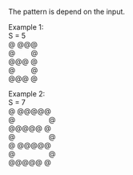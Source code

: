 The pattern is depend on the input.

Example 1:<br>
S = 5<br>
@ @@@ <br>
@&nbsp; &nbsp;&nbsp;&nbsp; &nbsp; @<br> 
@@@ @<br>
@&nbsp; &nbsp;&nbsp;&nbsp; &nbsp;   @<br>
@@@ @<br>

Example 2:<br>
S = 7<br>
@ @@@@@<br>
@&nbsp; &nbsp;&nbsp;&nbsp; &nbsp;&nbsp;&nbsp; &nbsp; &nbsp;&nbsp; &nbsp;    @<br>
@@@@@ @<br>
@&nbsp; &nbsp;&nbsp;&nbsp; &nbsp;&nbsp;&nbsp; &nbsp; &nbsp;&nbsp; &nbsp;    @<br>
@ @@@@@<br>
@&nbsp; &nbsp;&nbsp;&nbsp; &nbsp;&nbsp;&nbsp; &nbsp;  &nbsp;&nbsp; &nbsp;   @<br>
@@@@@ @<br>
